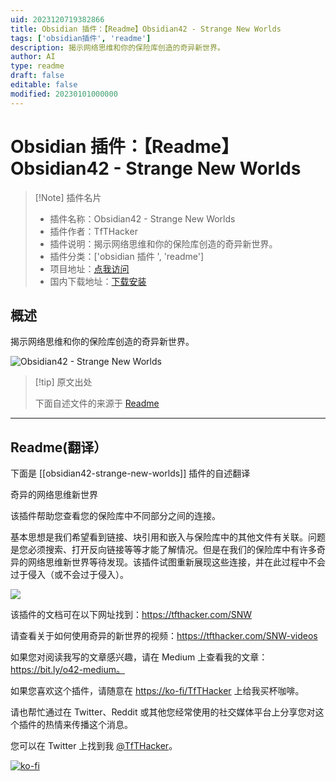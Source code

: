 ```yaml
---
uid: 2023120719382866
title: Obsidian 插件：【Readme】Obsidian42 - Strange New Worlds
tags: ['obsidian插件', 'readme']
description: 揭示网络思维和你的保险库创造的奇异新世界。
author: AI
type: readme
draft: false
editable: false
modified: 20230101000000
---
```


# Obsidian 插件：【Readme】Obsidian42 - Strange New Worlds

> [!Note] 插件名片
> - 插件名称：Obsidian42 - Strange New Worlds
> - 插件作者：TfTHacker
> - 插件说明：揭示网络思维和你的保险库创造的奇异新世界。
> - 插件分类：['obsidian 插件 ', 'readme']
> - 项目地址：[点我访问](https://github.com/TfTHacker/obsidian42-strange-new-worlds)
> - 国内下载地址：[下载安装](https://pkmer.cn/products/plugin/pluginMarket/?obsidian42-strange-new-worlds)

## 概述

揭示网络思维和你的保险库创造的奇异新世界。

![Obsidian42 - Strange New Worlds](https://cdn.pkmer.cn/covers/obsidian42-strange-new-worlds_new.gif)

> [!tip] 原文出处
>
>下面自述文件的来源于 [Readme](https://ghproxy.net/https://raw.githubusercontent.com/TfTHacker/obsidian42-strange-new-worlds/master/README.md)
>

---

## Readme(翻译）

下面是 [[obsidian42-strange-new-worlds]] 插件的自述翻译

奇异的网络思维新世界

该插件帮助您查看您的保险库中不同部分之间的连接。

基本思想是我们希望看到链接、块引用和嵌入与保险库中的其他文件有关联。问题是您必须搜索、打开反向链接等等才能了解情况。但是在我们的保险库中有许多奇异的网络思维新世界等待发现。该插件试图重新展现这些连接，并在此过程中不会过于侵入（或不会过于侵入）。

![](https://cdn.pkmer.cn/covers/obsidian42-strange-new-worlds_2_0.gif)

该插件的文档可在以下网址找到：<https://tfthacker.com/SNW>

请查看关于如何使用奇异的新世界的视频：<https://tfthacker.com/SNW-videos>

如果您对阅读我写的文章感兴趣，请在 Medium 上查看我的文章：<https://bit.ly/o42-medium。>

如果您喜欢这个插件，请随意在 [https://ko-fi/TfTHacker](https://ko-fi.com/TfTHacker) 上给我买杯咖啡。

请也帮忙通过在 Twitter、Reddit 或其他您经常使用的社交媒体平台上分享您对这个插件的热情来传播这个消息。

您可以在 Twitter 上找到我 [@TfTHacker](https://twitter.com/TfTHacker)。

[![ko-fi](https://ko-fi.com/img/githubbutton_sm.svg)](https://ko-fi.com/N4N16TNFD)
